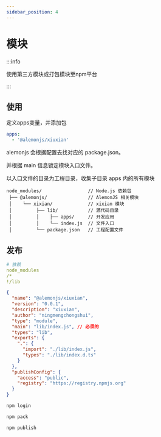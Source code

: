 ```yaml
---
sidebar_position: 4
---
```


# 模块

:::info

使用第三方模块或打包模块至npm平台

:::

## 使用

定义apps变量，并添加包

```yaml title="alemon.config.yaml"
apps:
  - '@alemonjs/xiuxian'
```

alemonjs 会根据配置去找对应的 package.json。

并根据 main 信息锁定模块入口文件。

以入口文件的目录为工程目录，收集子目录 apps 内的所有模块

```shell title="大致的目录结构"
node_modules/                 // Node.js 依赖包
 ├── @alemonjs/               // AlemonJS 相关模块
 │    └── xixian/             // xixian 模块
 │         ├── lib/           // 源代码目录
 │         │    ├── apps/     // 开发应用
 │         │    └── index.js  // 文件入口
 │         └── package.json   // 工程配置文件
```

## 发布

```yaml title=".npmignore"
# 依赖
node_modules
/*
!/lib
```

```json title="package.json"
{
  "name": "@alemonjs/xiuxian",
  "version": "0.0.1",
  "description": "xiuxian",
  "author": "ningmengchongshui",
  "type": "module",
  "main": "lib/index.js", // 必须的
  "types": "lib",
  "exports": {
    ".": {
      "import": "./lib/index.js",
      "types": "./lib/index.d.ts"
    }
  },
  "publishConfig": {
    "access": "public",
    "registry": "https://registry.npmjs.org"
  }
}
```

```sh title="登录"
npm login
```

```sh title="本地"
npm pack
```

```sh title="发布"
npm publish
```
